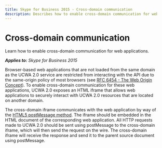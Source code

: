```yaml
---
title: Skype for Business 2015 - Cross-domain communication
description: Describes how to enable cross-domain communication for web applications as it applies to Skype for Business 2015.
---
```

# Cross-domain communication
Learn how to enable cross-domain communication for web applications.


 _**Applies to:** Skype for Business 2015_

Browser-based web applications that are not loaded from the same domain as the UCWA 2.0 service are restricted from interacting with the API due to the same-origin policy of most browsers (see [RFC 6454 - The Web Origin Concept](http://tools.ietf.org/html/rfc6454)). To enable cross-domain communication for these web applications, UCWA 2.0 exposes an HTML iframe that allows web applications to securely interact with UCWA 2.0 resources that are located on another domain. 

The cross-domain iframe communicates with the web application by way of the [HTML5 postMessage method](https://msdn.microsoft.com/library/windows/apps/hh441295.aspx). The iframe should be embedded in the HTML document of the corresponding web application. All HTTP requests made to UCWA 2.0 should be sent using postMessage to the cross-domain iframe, which will then send the request on the wire. The cross-domain iframe will receive the response and send it to the parent source document using postMessage.
